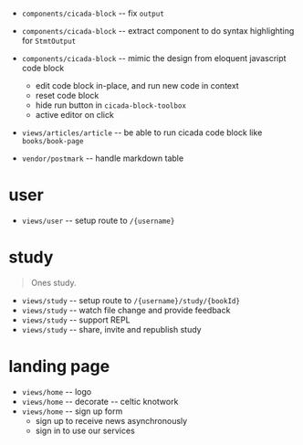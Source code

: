 - `components/cicada-block` -- fix `output`

- `components/cicada-block` -- extract component to do syntax highlighting for `StmtOutput`

- `components/cicada-block` -- mimic the design from eloquent javascript code block

  - edit code block in-place, and run new code in context
  - reset code block
  - hide run button in `cicada-block-toolbox`
  - active editor on click

- `views/articles/article` -- be able to run cicada code block like `books/book-page`

- `vendor/postmark` -- handle markdown table

# user

- `views/user` -- setup route to `/{username}`

# study

> Ones study.

- `views/study` -- setup route to `/{username}/study/{bookId}`
- `views/study` -- watch file change and provide feedback
- `views/study` -- support REPL
- `views/study` -- share, invite and republish study

# landing page

- `views/home` -- logo
- `views/home` -- decorate -- celtic knotwork
- `views/home` -- sign up form
  - sign up to receive news asynchronously
  - sign in to use our services
